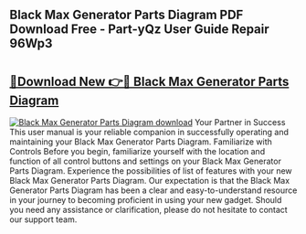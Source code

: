 ## Black Max Generator Parts Diagram PDF Download Free - Part-yQz User Guide Repair 96Wp3

# <h2><a href="http://dftvrtj.blite.top/?on=Black+Max+Generator+Parts+Diagram">🔗Download New 👉🔴 Black Max Generator Parts Diagram</a></h2>

[![Black Max Generator Parts Diagram download](https://i.imgur.com/lujVjoI.png)](http://dftvrtj.blite.top/?on=Black+Max+Generator+Parts+Diagram)
Your Partner in Success This user manual is your reliable companion in successfully operating and maintaining your Black Max Generator Parts Diagram. Familiarize with Controls Before you begin, familiarize yourself with the location and function of all control buttons and settings on your Black Max Generator Parts Diagram. Experience the possibilities of list of features with your new Black Max Generator Parts Diagram. Our expectation is that the Black Max Generator Parts Diagram has been a clear and easy-to-understand resource in your journey to becoming proficient in using your new gadget. Should you need any assistance or clarification, please do not hesitate to contact our support team.
